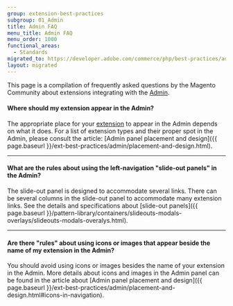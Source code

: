 ```yaml
---
group: extension-best-practices
subgroup: 01_Admin
title: Admin FAQ
menu_title: Admin FAQ
menu_order: 1000
functional_areas:
  - Standards
migrated_to: https://developer.adobe.com/commerce/php/best-practices/admin/faq/
layout: migrated
---
```


This page is a compilation of frequently asked questions by the Magento Community about extensions integrating with the [Admin](https://glossary.magento.com/admin).

#### Where should my extension appear in the Admin?

The appropriate place for your [extension](https://glossary.magento.com/extension) to appear in the Admin depends on what it does. For a list of extension types and their proper spot in the Admin, please consult the article: [Admin panel placement and design]({{ page.baseurl }}/ext-best-practices/admin/placement-and-design.html).

____

#### What are the rules about using the left-navigation "slide-out panels" in the Admin?

The slide-out panel is designed to accommodate several links. There can be several columns in the slide-out panel to accommodate many extension links. See the details and specifications about [slide-out panels]({{ page.baseurl }}/pattern-library/containers/slideouts-modals-overlays/slideouts-modals-overalys.html).

____

#### Are there "rules" about using icons or images that appear beside the name of my extension in the Admin?

You should avoid using icons or images besides the name of your extension in the Admin. More details about icons and images in the Admin panel can be found in the article about [Admin panel placement and design]({{ page.baseurl }}/ext-best-practices/admin/placement-and-design.html#icons-in-navigation).
